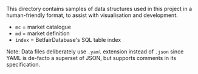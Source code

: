 This directory contains samples of data structures used in this project in a human-friendly format, to assist with visualisation and development.

- `mc` = market catalogue
- `md` = market definition
- `index` = BetfairDatabase's SQL table index

Note: Data files deliberately use `.yaml` extension instead of `.json` since YAML is de-facto a superset of JSON, but supports comments in its specification.
